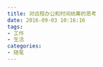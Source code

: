 ```yaml
---
title: 对远程办公和时间统筹的思考
date: 2016-09-03 10:16:16
tags:
- 工作
- 生活
categories:
- 随笔
---
```


<!-- more -->
